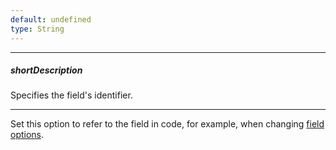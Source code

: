```yaml
---
default: undefined
type: String
---
```

---
##### shortDescription
Specifies the field's identifier.

---
Set this option to refer to the field in code, for example, when changing [field options](/api-reference/30%20Data%20Layer/PivotGridDataSource/3%20Methods/field(id_options).md '/Documentation/ApiReference/Data_Layer/PivotGridDataSource/Methods/#fieldid_options').